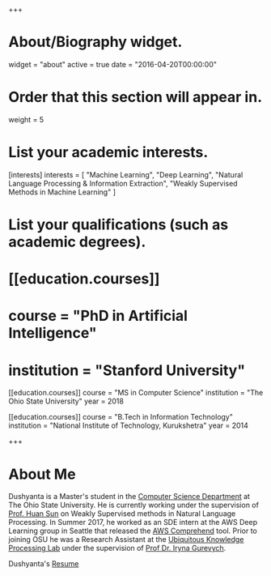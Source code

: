 +++
# About/Biography widget.
widget = "about"
active = true
date = "2016-04-20T00:00:00"

# Order that this section will appear in.
weight = 5

# List your academic interests.
[interests]
  interests = [
    "Machine Learning",
    "Deep Learning",
    "Natural Language Processing & Information Extraction",
    "Weakly Supervised Methods in Machine Learning"
  ]

# List your qualifications (such as academic degrees).
# [[education.courses]]
#  course = "PhD in Artificial Intelligence"
#  institution = "Stanford University"

[[education.courses]]
  course = "MS in Computer Science"
  institution = "The Ohio State University"
  year = 2018

[[education.courses]]
  course = "B.Tech in Information Technology"
  institution = "National Institute of Technology, Kurukshetra"
  year = 2014
 
+++

# About Me

Dushyanta is a Master's student in the [Computer Science Department](cse.ohio-state.edu) at The Ohio State University. He is currently working under the supervision of [Prof. Huan Sun](http://web.cse.ohio-state.edu/~sun.397/) on Weakly Supervised methods in Natural Language Processing. In Summer 2017, he worked as an SDE intern at the AWS Deep Learning group in Seattle that released the [AWS Comprehend](https://aws.amazon.com/comprehend/) tool. Prior to joining OSU he was a Research Assistant at the [Ubiquitous Knowledge Processing Lab](https://www.ukp.tu-darmstadt.de) under the supervision of [Prof Dr. Iryna Gurevych](https://www.ukp.tu-darmstadt.de/people/group-heads/prof-dr-iryna-gurevych/).

Dushyanta's [Resume](/files/resume-21-1.pdf)
